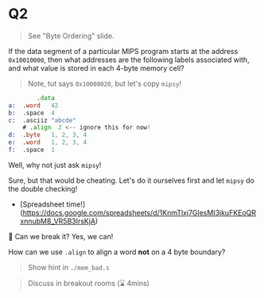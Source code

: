 Q2
==========================================

> See "Byte Ordering" slide.

If the data segment of a particular MIPS program starts
at the address `0x10010000`, then what addresses are the
following labels associated with, and what value
is stored in each 4-byte memory cell?

> Note, tut says `0x10000020`, but let's copy `mipsy`!

```asm
		.data
a:  .word   42
b:  .space  4
c:  .asciiz "abcde"
    # .align  2 <-- ignore this for now!
d:  .byte   1, 2, 3, 4
e:  .word   1, 2, 3, 4
f:  .space  1
```

Well, why not just ask `mipsy`!

Sure, but that would be cheating. Let's do it ourselves
first and let `mipsy` do the double checking!

- [Spreadsheet time!] (https://docs.google.com/spreadsheets/d/1KnmTlxj7GlesMI3jkuFKEoQRxnnubM8_VR5B3IrsKjA)

👷 Can we break it? Yes, we can!

How can we use `.align` to align a word **not**
on a 4 byte boundary?

> Show hint in `./mem_bad.s`

> Discuss in breakout rooms (⌛ 4mins)
